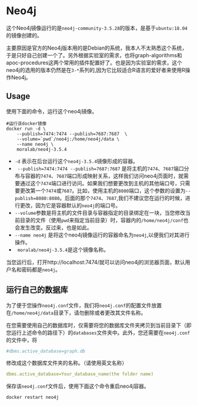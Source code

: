 # Neo4j 

这个Neo4j镜像运行的是`neo4j-community-3.5.28`的版本，是基于`ubuntu:18.04`的镜像创建的。

主要原因是官方的Neo4j版本用的是Debian的系统，我本人不太熟悉这个系统，于是只好自己创建一个了。另外根据实验室的需求，也将graph-algorithms和apoc-procedures这两个常用的插件配置好了。也是因为实验室的需求，这个neo4j的选用的版本仍然是在`3-*`系列的,因为它比较适合R语言的爱好者来使用R操作Neo4j。



## Usage

使用下面的命令，运行这个neo4j镜像。

```shell
#运行该docker镜像
docker run -d \
    --publish=7474:7474 --publish=7687:7687  \
    --volume=`pwd`/neo4j:/home/neo4j/data \
    --name neo4j \
    moralab/neo4j-3.5.4
```

- `-d` 表示在后台运行这个`neo4j-3.5.4`镜像形成的容器。
- ` --publish=7474:7474 --publish=7687:7687` 是将主机的`7474`、`7687`端口分布与容器的`7474`、`7687`端口形成映射关系，这样我们访问neo4j页面时，就需要通过这个`7474`端口进行访问。如果我们想要更改到主机的其他端口号，只需要更改第一个`7474`或`7687`。比如，使用主机的`8080`端口，这个参数的设置为`--publish=8080:8080`。后面的那个`7474`、`7687`,我们不建议您在运行的时候，进行更改，因为它是容器默认的`neo4j`的端口号。
- `--volume`参数是将主机的文件目录与容器指定的目录绑定在一块，当您修改当前目录的文件（使用`pwd`来指定当前目录）时，容器内的`/home/neo4j/conf`也会发生改变。反过来，也是如此。
- `--name neo4j` 是将这个neo4j镜像运行的容器命名为`neo4j`,以便我们对其进行操作。
- ` moralab/neo4j-3.5.4`是这个镜像名称。

当您运行后，打开http://localhost:7474/就可以访问neo4j的浏览器页面，默认用户名和密码都是`neo4j`。



## 运行自己的数据库

为了便于您操作`neo4j.conf`文件，我们将`neo4j.conf`的配置文件放置在`/home/neo4j/data`目录下，请勿删除或者更改其文件名称。

在您需要使用自己的数据库时，仅需要将您的数据库文件夹拷贝到当前目录下（即您运行上述命令的路径下）的`databases`文件夹中。此外，您还需要在`neo4j.conf`的文件中，将

```yaml
#dbms.active_database=graph.db
```

修改成这个数据库文件夹的名称。（请使用英文名称）

```yaml
dbms.active_database=Your_database_name(the folder name)
```

保存该`neo4j.conf`文件后，使用下面这个命令重启neo4j容器。

```shell
docker restart neo4j
```

